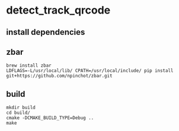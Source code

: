 # detect_track_qrcode



## install dependencies

## zbar
```
brew install zbar
LDFLAGS=-L/usr/local/lib/ CPATH=/usr/local/include/ pip install git+https://github.com/npinchot/zbar.git
```

## build
```
mkdir build
cd build/
cmake -DCMAKE_BUILD_TYPE=Debug ..
make
```
